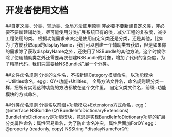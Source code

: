 #  开发者使用文档
##自定义类、分类、辅助类、全局方法使用原则
非必要不要新建自定义类，非必要不要新建辅助类，尽可能使用分类扩展系统已有的类，减少工程的复杂度，减少工程使用的类。
根据功能需求来决定是使用自定义类还是分类，还是其他，比如为了方便获取app的displayName，我们可以创建一个辅助类去获取，但是如果你的需求除了获取displayName之外，还使用了NSBundle的其他方法，这个时候你除了使用辅助类之外还需要再次创建NSBundle的对象，增加了代码的复杂度，为了精简代码，我们只需要给NSBundle扩展一个分类。
 
##文件命名规则
分类的文件名，不按新建Category模版命名，以功能模块+Utilities命名，egg：QY+功能+Utilities。
全局方法文件名，命名规则跟分类一样，把所有实现这种功能的方法都放在这个文件里。
自定义类文件名，前缀+功能模块的方式命名。

##分类命名规则
分类名以前缀+功能模块+Extensions方式命名，egg：
@interface NSBundle (QYBundleInfoDictionaryExtensions)
BundleInfoDictionary是功能模块，意思是实现BundleInfoDictionary功能的扩展
分类属性命名：属性容易重名，为了防止命名冲突，属性后面加ForQY
egg：@property (readonly, copy) NSString *displayNameForQY;

